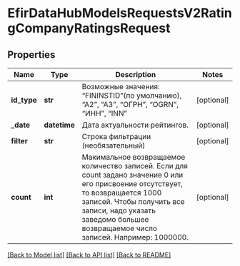 # EfirDataHubModelsRequestsV2RatingCompanyRatingsRequest

## Properties
Name | Type | Description | Notes
------------ | ------------- | ------------- | -------------
**id_type** | **str** | Возможные значения: “FININSTID”(по умолчанию), “A2”, “A3”, “ОГРН”, “OGRN”, “ИНН”, “INN” | [optional] 
**_date** | **datetime** | Дата актуальности рейтингов. | [optional] 
**filter** | **str** | Строка фильтрации (необязательный) | [optional] 
**count** | **int** | Макимальное возвращаемое количество записей.  Если для count задано значение 0 или его присвоение отсутствует, то возвращается 1000 записей.  Чтобы получить все записи, надо указать заведомо большее возвращаемое число записей. Например: 1000000. | [optional] 

[[Back to Model list]](../README.md#documentation-for-models) [[Back to API list]](../README.md#documentation-for-api-endpoints) [[Back to README]](../README.md)

